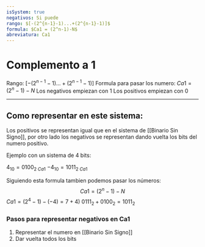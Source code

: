 ```yaml
---
isSystem: true
negativos: Si puede
rango: $[-(2^{n-1}-1)...+(2^{n-1}-1)]$
formula: $Ca1 = (2^n-1)-N$
abreviatura: Ca1
---
```


# Complemento a 1

Rango: $[-(2^{n-1}-1)...+(2^{n-1}-1)]$
Formula para pasar los numero: $Ca1 = (2^n-1)-N$
Los negativos empiezan con 1
Los positivos empiezan con 0

---

## Como representar en este sistema:

Los positivos se representan igual que en el sistema de [[Binario Sin Signo]], por otro lado los negativos se representan dando vuelta los bits del numero positivo.

Ejemplo con un sistema de 4 bits:

$4_{10}=0100_{2\ Ca1}$
$-4_{10}=1011_{2\ Ca1}$

Siguiendo esta formula tambien podemos pasar los números: $$Ca1=(2^n-1)-N$$
$Ca1 = (2^4-1)-(-4) = 7+4)$
$0111_2 + 0100_2 = 1011_2$ 

### Pasos para representar negativos en Ca1

1. Representar el numero en [[Binario Sin Signo]]
2. Dar vuelta todos los bits
 
